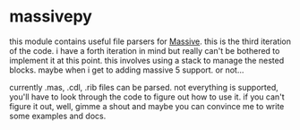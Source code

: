 massivepy
=========

this module contains useful file parsers for [Massive](http://www.massivesoftware.com).  this is the third iteration of the code.  i have a forth iteration in mind but really can't be bothered to implement it at this point.  this involves using a stack to manage the nested blocks.  maybe when i get to adding massive 5 support.  or not...

currently .mas, .cdl, .rib files can be parsed.  not everything is supported, you'll have to look through the code to figure out how to use it.  if you can't figure it out, well, gimme a shout and maybe you can convince me to write some examples and docs.
